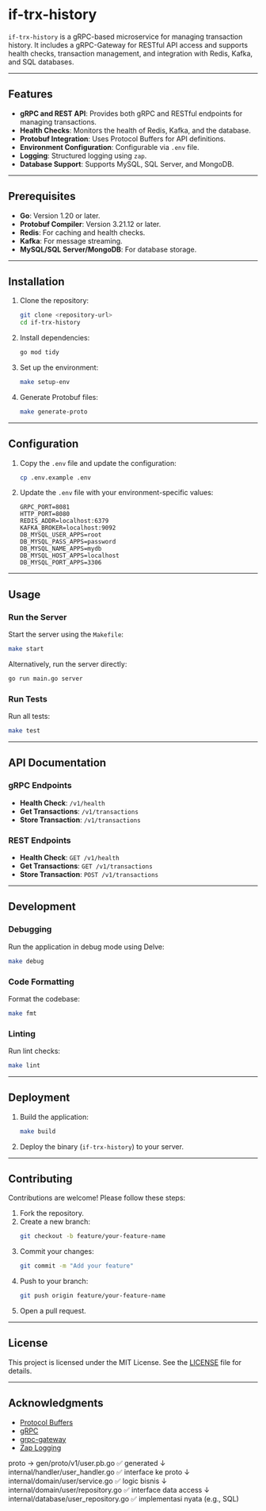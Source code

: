 # if-trx-history

`if-trx-history` is a gRPC-based microservice for managing transaction history. It includes a gRPC-Gateway for RESTful API access and supports health checks, transaction management, and integration with Redis, Kafka, and SQL databases.

---

## Features

- **gRPC and REST API**: Provides both gRPC and RESTful endpoints for managing transactions.
- **Health Checks**: Monitors the health of Redis, Kafka, and the database.
- **Protobuf Integration**: Uses Protocol Buffers for API definitions.
- **Environment Configuration**: Configurable via `.env` file.
- **Logging**: Structured logging using `zap`.
- **Database Support**: Supports MySQL, SQL Server, and MongoDB.

---

## Prerequisites

- **Go**: Version 1.20 or later.
- **Protobuf Compiler**: Version 3.21.12 or later.
- **Redis**: For caching and health checks.
- **Kafka**: For message streaming.
- **MySQL/SQL Server/MongoDB**: For database storage.

---

## Installation

1. Clone the repository:
   ```bash
   git clone <repository-url>
   cd if-trx-history
   ```

2. Install dependencies:
   ```bash
   go mod tidy
   ```

3. Set up the environment:
   ```bash
   make setup-env
   ```

4. Generate Protobuf files:
   ```bash
   make generate-proto
   ```

---

## Configuration

1. Copy the `.env` file and update the configuration:
   ```bash
   cp .env.example .env
   ```

2. Update the `.env` file with your environment-specific values:
   ```properties
   GRPC_PORT=8081
   HTTP_PORT=8080
   REDIS_ADDR=localhost:6379
   KAFKA_BROKER=localhost:9092
   DB_MYSQL_USER_APPS=root
   DB_MYSQL_PASS_APPS=password
   DB_MYSQL_NAME_APPS=mydb
   DB_MYSQL_HOST_APPS=localhost
   DB_MYSQL_PORT_APPS=3306
   ```

---

## Usage

### Run the Server

Start the server using the `Makefile`:
```bash
make start
```

Alternatively, run the server directly:
```bash
go run main.go server
```

### Run Tests

Run all tests:
```bash
make test
```

---

## API Documentation

### gRPC Endpoints

- **Health Check**: `/v1/health`
- **Get Transactions**: `/v1/transactions`
- **Store Transaction**: `/v1/transactions`

### REST Endpoints

- **Health Check**: `GET /v1/health`
- **Get Transactions**: `GET /v1/transactions`
- **Store Transaction**: `POST /v1/transactions`

---

## Development

### Debugging

Run the application in debug mode using Delve:
```bash
make debug
```

### Code Formatting

Format the codebase:
```bash
make fmt
```

### Linting

Run lint checks:
```bash
make lint
```

---

## Deployment

1. Build the application:
   ```bash
   make build
   ```

2. Deploy the binary (`if-trx-history`) to your server.

---

## Contributing

Contributions are welcome! Please follow these steps:

1. Fork the repository.
2. Create a new branch:
   ```bash
   git checkout -b feature/your-feature-name
   ```
3. Commit your changes:
   ```bash
   git commit -m "Add your feature"
   ```
4. Push to your branch:
   ```bash
   git push origin feature/your-feature-name
   ```
5. Open a pull request.

---

## License

This project is licensed under the MIT License. See the [LICENSE](LICENSE) file for details.

---

## Acknowledgments

- [Protocol Buffers](https://developers.google.com/protocol-buffers)
- [gRPC](https://grpc.io/)
- [grpc-gateway](https://github.com/grpc-ecosystem/grpc-gateway)
- [Zap Logging](https://github.com/uber-go/zap)




proto -> gen/proto/v1/user.pb.go      ✅ generated
         ↓
internal/handler/user_handler.go      ✅ interface ke proto
         ↓
internal/domain/user/service.go       ✅ logic bisnis
         ↓
internal/domain/user/repository.go    ✅ interface data access
         ↓
internal/database/user_repository.go  ✅ implementasi nyata (e.g., SQL)
